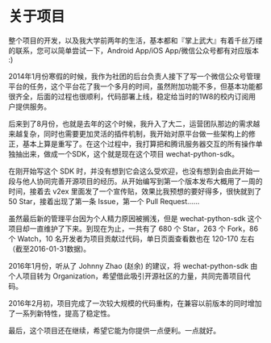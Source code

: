 # 关于项目

整个项目的开发，以及我大学前两年的生活，基本都和『掌上武大』有着千丝万缕的联系，您可以简单尝试一下，Android App/iOS App/微信公众号都有对应版本 :)

2014年1月份寒假的时候，我作为社团的后台负责人接下了写一个微信公众号管理平台的任务，这个平台花了我一个多月的时间，虽然附加功能不多，但基本功能都很齐全，后面的过程也很顺利，代码部署上线，稳定给当时的1W8的校内订阅用户提供服务。

后来到了8月份，也就是去年的这个时候，我升入了大二，运营团队那边的需求越来越复杂，同时也需要更加灵活的插件机制，我开始对原平台做一些架构上的修正，基本上算是重写了。在这个过程中，我打算把和腾讯服务器交互的所有操作单独抽出来，做成一个SDK，这个就是现在这个项目 wechat-python-sdk。

在刚开始写这个 SDK 时，并没有想到它会这么受欢迎，也没有想到会由此开始一段与他人协同完善开源项目的经历。从开始编写到第一个版本发布大概用了一周的时间，接着去 v2ex 里面发了一个宣传贴，效果比我预想的要好得多，很快就到了 50 Star，接着出现了第一条 Issue，第一个 Pull Request……

虽然最后新的管理平台因为个人精力原因被搁浅，但是 wechat-python-sdk 这个项目却一直维护了下来。到现在为止，一共有了 680 个 Star，263 个 Fork，86 个 Watch，10 名开发者为项目贡献过代码，单日页面查看数也在 120-170 左右（截至2016-01-31数据)。

2016年1月份，听从了 Johnny Zhao (赵余) 的建议，将 wechat-python-sdk 由个人项目转为 Organization，希望借此吸引开源社区的力量，共同完善项目代码。

2016年2月初，项目完成了一次较大规模的代码重构，在兼容以前版本的同时增加了一系列新特性，提高了稳定性。

最后，这个项目还在继续，希望它能为你提供一点便利。一点就好。

